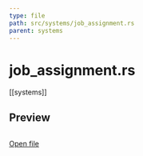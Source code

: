 ```yaml
---
type: file
path: src/systems/job_assignment.rs
parent: systems
---
```


# job_assignment.rs
[[systems]]

## Preview
```rs

```

[Open file](src/systems/job_assignment.rs)
